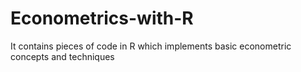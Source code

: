 # Econometrics-with-R
It contains pieces of code in R which implements basic econometric concepts and techniques
